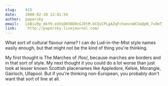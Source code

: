 ```yaml
---
slug:    615
date:    2008-02-20 13:41:54
author:  papersky
email:   LkBiu9p_mkY9.eXXsDH30D0cGJ0tM.bCQiCPLgAZqFchanosWCUaQpN_7vOmTj
link:     http://papersky.livejournal.com/
---
```


What sort of cultural flavour name? I can do Lud-in-the-Mist style
names easily enough, but that might not be the kind of thing you're
thinking.

My first thought is The Marches of /foo/, because marches are borders
and in that sort of style. My next thought it you could do a lot worse
than just look at lesser known Scottish placenames like Appledore,
Kelsie, Morangie, Gairloch, Ullapool. But if you're thinking
non-European, you probably don't want that sort of line at all.
